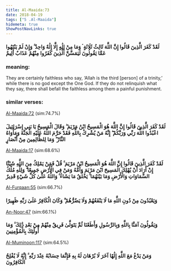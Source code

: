 ```yaml
---
title: Al-Maaida:73
date: 2018-04-19
tags: ["5 .Al-Maaida"]
hidemeta: true 
ShowPostNavLinks: true 
---
```

### لَقَدْ كَفَرَ الَّذِينَ قَالُوا إِنَّ اللَّهَ ثَالِثُ ثَلَاثَةٍ ۘ وَمَا مِنْ إِلَٰهٍ إِلَّا إِلَٰهٌ وَاحِدٌ ۚ وَإِنْ لَمْ يَنْتَهُوا عَمَّا يَقُولُونَ لَيَمَسَّنَّ الَّذِينَ كَفَرُوا مِنْهُمْ عَذَابٌ أَلِيمٌ
### meaning: 
They are certainly faithless who say, ‘Allah is the third [person] of a trinity,’ while there is no god except the One God. If they do not relinquish what they say, there shall befall the faithless among them a painful punishment.
### similar verses: 

[Al-Maaida:72](/5/72) (sim:74.7%)

### لَقَدْ كَفَرَ الَّذِينَ قَالُوا إِنَّ اللَّهَ هُوَ الْمَسِيحُ ابْنُ مَرْيَمَ ۖ وَقَالَ الْمَسِيحُ يَا بَنِي إِسْرَائِيلَ اعْبُدُوا اللَّهَ رَبِّي وَرَبَّكُمْ ۖ إِنَّهُ مَنْ يُشْرِكْ بِاللَّهِ فَقَدْ حَرَّمَ اللَّهُ عَلَيْهِ الْجَنَّةَ وَمَأْوَاهُ النَّارُ ۖ وَمَا لِلظَّالِمِينَ مِنْ أَنْصَارٍ

[Al-Maaida:17](/5/17) (sim:68.6%)

### لَقَدْ كَفَرَ الَّذِينَ قَالُوا إِنَّ اللَّهَ هُوَ الْمَسِيحُ ابْنُ مَرْيَمَ ۚ قُلْ فَمَنْ يَمْلِكُ مِنَ اللَّهِ شَيْئًا إِنْ أَرَادَ أَنْ يُهْلِكَ الْمَسِيحَ ابْنَ مَرْيَمَ وَأُمَّهُ وَمَنْ فِي الْأَرْضِ جَمِيعًا ۗ وَلِلَّهِ مُلْكُ السَّمَاوَاتِ وَالْأَرْضِ وَمَا بَيْنَهُمَا ۚ يَخْلُقُ مَا يَشَاءُ ۚ وَاللَّهُ عَلَىٰ كُلِّ شَيْءٍ قَدِيرٌ

[Al-Furqaan:55](/25/55) (sim:66.7%)

### وَيَعْبُدُونَ مِنْ دُونِ اللَّهِ مَا لَا يَنْفَعُهُمْ وَلَا يَضُرُّهُمْ ۗ وَكَانَ الْكَافِرُ عَلَىٰ رَبِّهِ ظَهِيرًا

[An-Noor:47](/24/47) (sim:66.1%)

### وَيَقُولُونَ آمَنَّا بِاللَّهِ وَبِالرَّسُولِ وَأَطَعْنَا ثُمَّ يَتَوَلَّىٰ فَرِيقٌ مِنْهُمْ مِنْ بَعْدِ ذَٰلِكَ ۚ وَمَا أُولَٰئِكَ بِالْمُؤْمِنِينَ

[Al-Muminoon:117](/23/117) (sim:64.5%)

### وَمَنْ يَدْعُ مَعَ اللَّهِ إِلَٰهًا آخَرَ لَا بُرْهَانَ لَهُ بِهِ فَإِنَّمَا حِسَابُهُ عِنْدَ رَبِّهِ ۚ إِنَّهُ لَا يُفْلِحُ الْكَافِرُونَ
